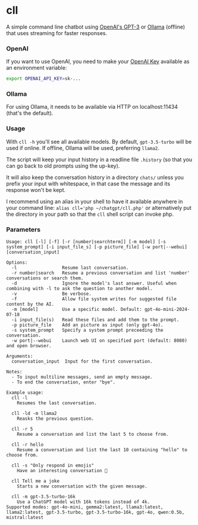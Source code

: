 # cll

A simple command line chatbot using [OpenAI's GPT-3](https://openai.com/blog/openai-api/) or [Ollama](https://github.com/jmorganca/ollama) (offline) that uses streaming for faster responses.

### OpenAI

If you want to use OpenAI, you need to make your [OpenAI Key](https://platform.openai.com/account/api-keys) available as an environment variable:

```bash
export OPENAI_API_KEY=sk-...
```

### Ollama

For using Ollama, it needs to be available via HTTP on localhost:11434 (that's the default).  

### Usage

With `cll -h` you'll see all available models. By default, `gpt-3.5-turbo` will be used if online. If offline, Ollama will be used, preferring `llama2`.

The script will keep your input history in a readline file `.history` (so that you can go back to old prompts using the up-key).

It will also keep the conversation history in a directory `chats/` unless you prefix your input with whitespace, in that case the message and its response won't be kept.

I recommend using an alias in your shell to have it available anywhere in your command line: `alias cll='php ~/chatgpt/cll.php'` or alternatively put the directory in your path so that the `cll` shell script can invoke php.

### Parameters

```
Usage: cll [-l] [-f] [-r [number|searchterm]] [-m model] [-s system_prompt] [-i input_file_s] [-p picture_file] [-w port|--webui] [conversation_input]

Options:
  -l                 Resume last conversation.
  -r number|search   Resume a previous conversation and list 'number' conversations or search them.
  -d                 Ignore the model's last answer. Useful when combining with -l to ask the question to another model.
  -v                 Be verbose.
  -f                 Allow file system writes for suggested file content by the AI.
  -m [model]         Use a specific model. Default: gpt-4o-mini-2024-07-18
  -i input_file(s)   Read these files and add them to the prompt.
  -p picture_file    Add an picture as input (only gpt-4o).
  -s system_prompt   Specify a system prompt preceeding the conversation.
  -w port|--webui    Launch web UI on specified port (default: 8080) and open browser.

Arguments:
  conversation_input  Input for the first conversation.

Notes:
  - To input multiline messages, send an empty message.
  - To end the conversation, enter "bye".

Example usage:
  cll -l
    Resumes the last conversation.

  cll -ld -m llama2
    Reasks the previous question.

  cll -r 5
    Resume a conversation and list the last 5 to choose from.

  cll -r hello
    Resume a conversation and list the last 10 containing "hello" to choose from.

  cll -s "Only respond in emojis"
    Have an interesting conversation 🙂

  cll Tell me a joke
    Starts a new conversation with the given message.

  cll -m gpt-3.5-turbo-16k
    Use a ChatGPT model with 16k tokens instead of 4k.
Supported modes: gpt-4o-mini, gemma2:latest, llama3:latest, llama2:latest, gpt-3.5-turbo, gpt-3.5-turbo-16k, gpt-4o, qwen:0.5b, mistral:latest
```
